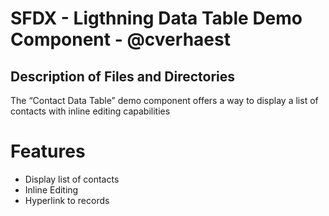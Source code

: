 # SFDX  - Ligthning Data Table Demo Component - @cverhaest

## Description of Files and Directories
The “Contact Data Table” demo component offers a way to display a list of contacts with inline editing capabilities

# Features 
 - Display list of contacts
 - Inline Editing
 - Hyperlink to records